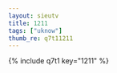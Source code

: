 ```yaml
--- 
layout: sieutv
title: 1211
tags: ["uknow"]
thumb_re: q7t11211
---
```

{% include q7t1 key="1211" %} 
